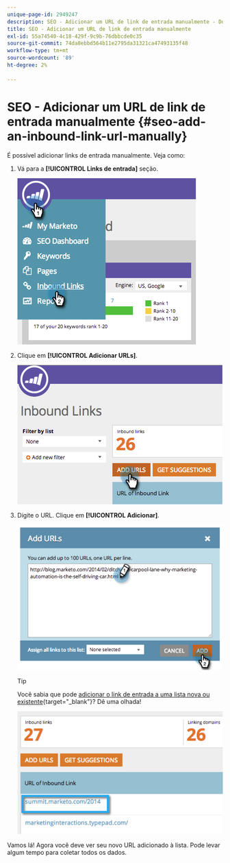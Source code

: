 ```yaml
---
unique-page-id: 2949247
description: SEO - Adicionar um URL de link de entrada manualmente - Documentação do Marketo - Documentação do produto
title: SEO - Adicionar um URL de link de entrada manualmente
exl-id: 55a74540-4c18-429f-9c9b-76dbbcde0c35
source-git-commit: 74da8ebbd564b11e2795da31321ca47493135f48
workflow-type: tm+mt
source-wordcount: '89'
ht-degree: 2%

---
```


# SEO - Adicionar um URL de link de entrada manualmente {#seo-add-an-inbound-link-url-manually}

É possível adicionar links de entrada manualmente. Veja como:

1. Vá para a **[!UICONTROL Links de entrada]** seção.

   ![](assets/image2014-9-18-13-3a40-3a3.png)

1. Clique em **[!UICONTROL Adicionar URLs]**.

   ![](assets/image2014-9-18-13-3a40-3a8.png)

1. Digite o URL. Clique em **[!UICONTROL Adicionar]**.

   ![](assets/image2014-9-18-13-3a40-3a32.png)

   >[!TIP]
   >
   >Você sabia que pode [adicionar o link de entrada a uma lista nova ou existente](/help/marketo/product-docs/additional-apps/seo/understanding-seo/seo-managing-lists.md){target="_blank"}? Dê uma olhada!

   ![](assets/image2014-9-18-13-3a41-3a14.png)

Vamos lá! Agora você deve ver seu novo URL adicionado à lista. Pode levar algum tempo para coletar todos os dados.
